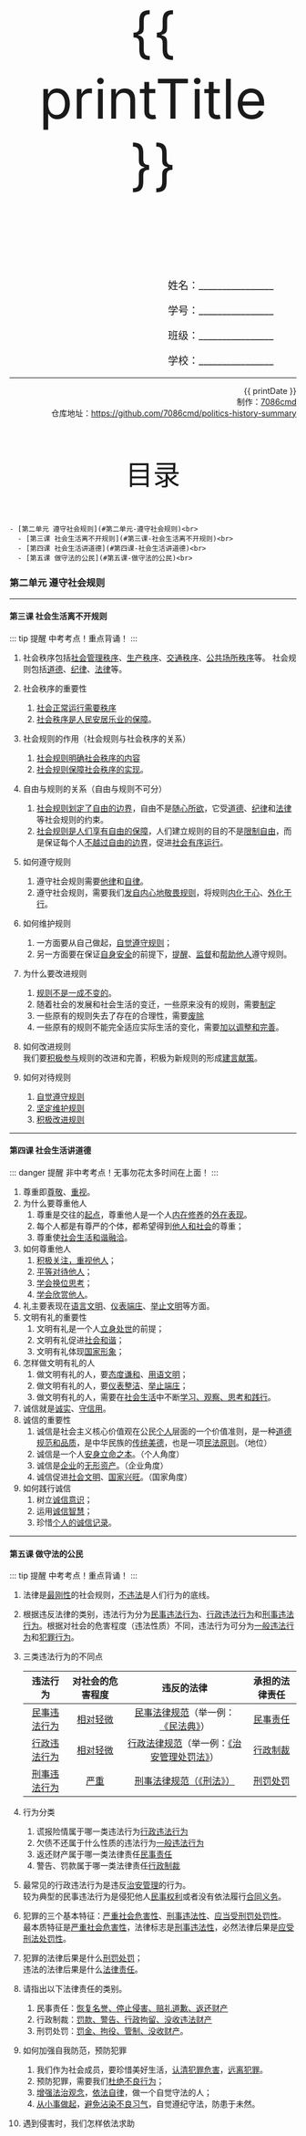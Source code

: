 
  <style>
  #title {
    padding-top: 40%;
    font-size: 96px;
    padding-bottom: 24%;
  }

  #ending {
    padding-top: 60%;
    font-size: 48px;
    padding-bottom: 12%;
  }

  .center {
    text-align: center;
  }
  .right {
    text-align: right;
  }

  #inform {
    padding-right: 8%;
    font-size: 18px;
  }

  .topic {
    padding-top: 12%;
    padding-bottom: 8%;
    font-size: 48px;
  }
</style>
<div class="center">
  <div id="title">{{ printTitle }}</div>
</div>
<div class="right">
  <p id="inform">姓名：________________</p>
  <p id="inform">学号：________________</p>
  <p id="inform">班级：________________</p>
  <p id="inform">学校：________________</p>

  <hr />
  <div>
    {{ printDate }}<br />
    制作：<a href="https://github.com/7086cmd/">7086cmd</a><br />
    仓库地址：<a href="https://github.com/7086cmd/politics-history-summary"
      >https://github.com/7086cmd/politics-history-summary</a
    >
  </div>
</div>


<div class="divider_top"></div>

<div class="divider_top"></div>

<div class="center">
  <div class="topic">目录</div>
</div>

    - [第二单元 遵守社会规则](#第二单元-遵守社会规则)<br>
      - [第三课 社会生活离不开规则](#第三课-社会生活离不开规则)<br>
      - [第四课 社会生活讲道德](#第四课-社会生活讲道德)<br>
      - [第五课 做守法的公民](#第五课-做守法的公民)<br>

<div class="divider"></div>


### 第二单元 遵守社会规则

---

#### 第三课 社会生活离不开规则

::: tip 提醒
中考考点！重点背诵！
:::

1. 社会秩序包括<u>社会管理秩序</u>、<u>生产秩序</u>、<u>交通秩序</u>、<u>公共场所秩序</u>等。
   社会规则包括<u>道德</u>、<u>纪律</u>、<u>法律</u>等。

2. 社会秩序的重要性

    1. <u>社会正常运行需要秩序</u>
    2. <u>社会秩序是人民安居乐业的保障</u>。

3. 社会规则的作用（社会规则与社会秩序的关系）

    1. <u>社会规则明确社会秩序的内容</u>
    2. <u>社会规则保障社会秩序的实现</u>。

4. 自由与规则的关系（自由与规则不可分）

    1. <u>社会规则划定了自由的边界</u>，自由不是<u>随心所欲</u>，它受<u>道德</u>、<u>纪律</u>和<u>法律</u>等社会规则的约束。
    2. <u>社会规则是人们享有自由的保障</u>，人们建立规则的目的不是<u>限制自由</u>，而是保证每个人<u>不越过自由的边界</u>，促进<u>社会有序运行</u>。

5. 如何遵守规则

    1. 遵守社会规则需要<u>他律</u>和<u>自律</u>。
    2. 遵守社会规则，需要我们<u>发自内心地敬畏规则</u>，将规则<u>内化于心</u>、<u>外化于行</u>。

6. 如何维护规则

    1. 一方面要从自己做起，<u>自觉遵守规则</u>；
    2. 另一方面要在保证<u>自身安全</u>的前提下，<u>提醒</u>、<u>监督</u>和<u>帮助他人</u>遵守规则。

7. 为什么要改进规则

    1. <u>规则不是一成不变的</u>。
    2. 随着社会的发展和社会生活的变迁，一些原来没有的规则，需要<u>制定</u>
    3. 一些原有的规则失去了存在的合理性，需要<u>废除</u>
    4. 一些原有的规则不能完全适应实际生活的变化，需要<u>加以调整和完善</u>。

8. 如何改进规则<br>
   我们要<u>积极参与</u>规则的改进和完善，积极为新规则的形成<u>建言献策</u>。

9. 如何对待规则
    1. <u>自觉遵守规则</u>
    2. <u>坚定维护规则</u>
    3. <u>积极改进规则</u>

---

#### 第四课 社会生活讲道德

::: danger 提醒
非中考考点！无事勿花太多时间在上面！
:::

1. 尊重即<u>尊敬</u>、<u>重视</u>。
2. 为什么要尊重他人
    1. 尊重是交往的<u>起点</u>，尊重他人是一个人<u>内在修养</u>的<u>外在表现</u>。
    2. 每个人都是有尊严的个体，都希望得到<u>他人和社会</u>的尊重；
    3. 尊重使<u>社会生活和谐融洽</u>。
3. 如何尊重他人
    1. <u>积极关注，重视他人</u>；
    2. <u>平等对待他人</u>；
    3. <u>学会换位思考</u>；
    4. <u>学会欣赏他人</u>。
4. 礼主要表现在<u>语言文明</u>、<u>仪表端庄</u>、<u>举止文明</u>等方面。
5. 文明有礼的重要性
    1. 文明有礼是一个人<u>立身处世</u>的前提；
    2. 文明有礼促进<u>社会和谐</u>；
    3. 文明有礼体现<u>国家形象</u>；
6. 怎样做文明有礼的人
    1. 做文明有礼的人，要<u>态度谦和</u>、<u>用语文明</u>；
    2. 做文明有礼的人，要<u>仪表整洁</u>、<u>举止端庄</u>；
    3. 做文明有礼的人，需要在<u>社会生活</u>中不断<u>学习、观察、思考和践行</u>。
7. 诚信就是<u>诚实</u>、<u>守信用</u>。
8. 诚信的重要性
    1. 诚信是社会主义核心价值观在公民<u>个人</u>层面的一个价值准则，是一种<u>道德规范和品质</u>，是中华民族的<u>传统美德</u>，也是一项<u>民法原则</u>。（地位）
    2. 诚信是一个人<u>安身立命之本</u>。（个人角度）
    3. 诚信是<u>企业</u>的<u>无形资产</u>。（企业角度）
    4. 诚信促进<u>社会文明</u>、<u>国家兴旺</u>。（国家角度）
9. 如何践行诚信
    1. 树立<u>诚信意识</u>；
    2. 运用<u>诚信智慧</u>；
    3. 珍惜<u>个人的诚信记录</u>。

---

#### 第五课 做守法的公民

::: tip 提醒
中考考点！重点背诵！
:::

1. 法律是<u>最刚性</u>的社会规则，<u>不违法</u>是人们行为的底线。

2. 根据违反法律的类别，违法行为分为<u>民事违法行为</u>、<u>行政违法行为</u>和<u>刑事违法行为</u>。根据对社会的危害程度（违法性质）不同，违法行为可分为<u>一般违法行为</u>和<u>犯罪行为</u>。

3. 三类违法行为的不同点

    |      违法行为       | 对社会的危害程度 |                        违反的法律                        | 承担的法律责任  |
    | :-----------------: | :--------------: | :------------------------------------------------------: | :-------------: |
    | <u>民事违法行为</u> | <u>相对轻微</u>  |    <u>民事法律规范</u>（举一例： <u>《民法典》</u>）     | <u>民事责任</u> |
    | <u>行政违法行为</u> | <u>相对轻微</u>  | <u>行政法律规范</u>（举一例：<u>《治安管理处罚法》</u>） | <u>行政制裁</u> |
    | <u>刑事违法行为</u> |   <u>严重</u>    |             <u>刑事法律规范（《刑法》）</u>              | <u>刑罚处罚</u> |

4. 行为分类

    1. 谎报险情属于哪一类违法行为<u>行政违法行为</u>
    2. 欠债不还属于什么性质的违法行为<u>一般违法行为</u>
    3. 返还财产属于哪一类法律责任<u>民事责任</u>
    4. 警告、罚款属于哪一类法律责任<u>行政制裁</u>

5. 最常见的行政违法行为是违反<u>治安管理</u>的行为。<br>
   较为典型的民事违法行为是侵犯他人<u>民事权利</u>或者没有依法履行<u>合同义务</u>。

6. 犯罪的三个基本特征：<u>严重社会危害性</u>、<u>刑事违法性</u>、<u>应当受刑罚处罚性</u>。<br>
   最本质特征是<u>严重社会危害性</u>，法律标志是<u>刑事违法性</u>，必然法律后果是<u>应受刑法处罚性</u>。

7. 犯罪的法律后果是什么<u>刑罚处罚</u>；<br>
   违法的法律后果是什么<u>法律责任</u>。

8. 请指出以下法律责任的类别。

    1. 民事责任：<u>恢复名誉、停止侵害、赔礼道歉、返还财产</u>
    2. 行政制裁：<u>罚款、警告、行政拘留、没收违法财产</u>
    3. 刑罚处罚：<u>罚金、拘役、管制、没收财产</u>。

9. 如何加强自我防范，预防犯罪

    1. 我们作为社会成员，要珍惜美好生活，<u>认清犯罪危害</u>，<u>远离犯罪</u>。
    2. 预防犯罪，需要我们<u>杜绝不良行为</u>；
    3. <u>增强法治观念</u>，<u>依法自律</u>，做一个自觉守法的人；
    4. <u>从小事做起</u>，<u>避免沾染不良习气</u>，自觉遵纪守法，防患于未然。

10. 遇到侵害时，我们怎样依法求助

    1. 在遇到法律问题或者权益受到侵害时，要及时寻求法律救助，<u>依靠法律维护自己的合法权益</u>。
    2. 我们可以通过<u>法律服务机构</u>来维护合法权益。如<u>法律服务所</u>、<u>律师事务所</u>、<u>公证处</u>、<u>法律援助中心</u>等。
    3. 受到非法侵害，可以寻求国家的法律救济。我们可以依法到<u>公安机关</u>、<u>人民法院</u>或<u>人民检察院</u>中的任何一个机关控告、举报，必要时可以直接<u>向人民法院起诉</u>。

11. 诉讼是处理纠纷和应对侵害<u>最正规</u>、<u>最权威</u>的手段，是维护合法权益的<u>最后屏障</u>。（最常用的手段是<u>非诉讼手段</u>）

12. 诉讼的类型包括<u>民事诉讼</u>、<u>行政诉讼</u>、<u>刑事诉讼</u>。俗称“民告官”的是<u>行政诉讼</u>。

13. 青少年为什么要有勇有谋，同违法犯罪作斗争

    1. 同违法犯罪做斗争，是<u>包括我们青少年在内的全体公民义不容辞的责任</u>；
    2. <u>见义勇为</u>作为高尚的品质，历来受到全社会的褒扬和敬佩。但是，我们身为未成年人，<u>体力不具优势</u>，<u>心智尚未成熟</u>，如果鲁莽行事，<u>自己极易受到伤害</u>，<u>也不利于制止违法犯罪</u>。

14. 青少年如何有勇有谋，同违法犯罪作斗争

    1. 当国家利益、公共利益、本人或他人的权益受到不法侵害时，我们要<u>勇敢于并善于依法维护正当权益</u>；

    2. 在面对违法犯罪时，我们要<u>善于斗争</u>，在<u>保全自己</u>、<u>减少伤害</u>前提下，巧妙地借助他人或社会的力量，采取<u>机智灵活的方式</u>，同违法犯罪作斗争。

<div class="divider"></div>

<div class="divider"></div>

# 版权声明

作者: [7086cmd](https://github.com/7086cmd).<br>

<p style="font-size: 24px">
本文遵循 <code>CC BY-NC-SA 4.0</code> 协议。未经允许，请勿擅自改动、商用这些内容，并且若转载请注明出处。
</p>

<script setup>
import { ref } from "vue";

const printTitle = ref(new URL(location.href).pathname === '/print' ? "政史地总资料" : document.title
.split("|")[0]
.trim());

const printDate = ref(`导出日期：${new Date().toLocaleDateString()} ${new Date().toLocaleTimeString()}`);

</script>

<div class="divider_top"></div>

<div class="center">
  <div id="ending">初中政史地提纲整理</div>
</div>

<div class="right">
  <p>未经作者许可禁售。</p>
</div>
